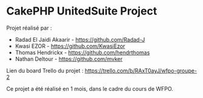 # CakePHP UnitedSuite Project

Projet réalisé par :
- Radad El Jaidi Akaarir - https://github.com/Radad-J
- Kwasi EZOR - https://github.com/KwasiEzor
- Thomas Hendrickx - https://github.com/hendrthomas
- Nathan Deltour - https://github.com/mvker

Lien du board Trello du projet : 
https://trello.com/b/RAxT0ayJ/wfpo-groupe-2

Ce projet a été réalisé en 1 mois, dans le cadre du cours de WFPO.
